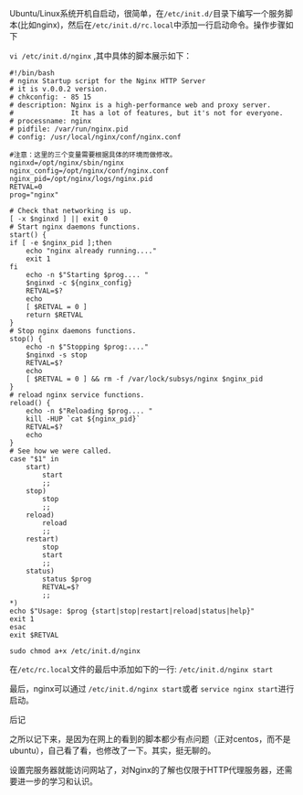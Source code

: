 Ubuntu/Linux系统开机自启动，很简单，在`/etc/init.d/`目录下编写一个服务脚本(比如nginx)，然后在`/etc/init.d/rc.local`中添加一行启动命令。操作步骤如下

`vi /etc/init.d/nginx` ,其中具体的脚本展示如下：

```shell
#!/bin/bash
# nginx Startup script for the Nginx HTTP Server
# it is v.0.0.2 version.
# chkconfig: - 85 15
# description: Nginx is a high-performance web and proxy server.
#              It has a lot of features, but it's not for everyone.
# processname: nginx
# pidfile: /var/run/nginx.pid
# config: /usr/local/nginx/conf/nginx.conf

#注意：这里的三个变量需要根据具体的环境而做修改。
nginxd=/opt/nginx/sbin/nginx
nginx_config=/opt/nginx/conf/nginx.conf
nginx_pid=/opt/nginx/logs/nginx.pid
RETVAL=0
prog="nginx"

# Check that networking is up.
[ -x $nginxd ] || exit 0
# Start nginx daemons functions.
start() {
if [ -e $nginx_pid ];then
    echo "nginx already running...."
    exit 1
fi
    echo -n $"Starting $prog.... "
    $nginxd -c ${nginx_config}
    RETVAL=$?
    echo
    [ $RETVAL = 0 ]  
    return $RETVAL
}
# Stop nginx daemons functions.
stop() {
    echo -n $"Stopping $prog:...."
    $nginxd -s stop
    RETVAL=$?
    echo
    [ $RETVAL = 0 ] && rm -f /var/lock/subsys/nginx $nginx_pid
}
# reload nginx service functions.
reload() {
    echo -n $"Reloading $prog.... "
    kill -HUP `cat ${nginx_pid}`
    RETVAL=$?
    echo
}
# See how we were called.
case "$1" in
    start)
        start
        ;;
    stop)
        stop
        ;;
    reload)
        reload
        ;;
    restart)
        stop
        start
        ;;
    status)
        status $prog
        RETVAL=$?
        ;;
*)
echo $"Usage: $prog {start|stop|restart|reload|status|help}"
exit 1
esac
exit $RETVAL
```

`sudo chmod a+x /etc/init.d/nginx `


在`/etc/rc.local`文件的最后中添加如下的一行: `/etc/init.d/nginx start`

最后，nginx可以通过 `/etc/init.d/nginx start`或者 `service nginx start`进行启动。


后记

之所以记下来，是因为在网上的看到的脚本都少有点问题（正对centos，而不是ubuntu），自己看了看，也修改了一下。其实，挺无聊的。

设置完服务器就能访问网站了，对Nginx的了解也仅限于HTTP代理服务器，还需要进一步的学习和认识。
